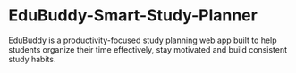 # EduBuddy-Smart-Study-Planner
EduBuddy is a productivity-focused study planning web app built to help students organize their time effectively, stay motivated and build consistent study habits.
